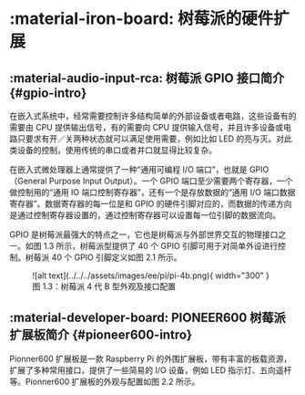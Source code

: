 # :material-iron-board: 树莓派的硬件扩展

## :material-audio-input-rca: 树莓派 GPIO 接口简介 {#gpio-intro}

在嵌入式系统中，经常需要控制许多结构简单的外部设备或者电路，这些设备有的需要由 CPU 提供输出信号，有的需要向 CPU 提供输入信号，并且许多设备或电路只要求有开／关两种状态就可以满足使用需要，例如比如 LED 的亮与灭。对此类设备的控制，使用传统的串口或者并口就显得比较复杂。

在嵌入式微处理器上通常提供了一种“通用可编程 I/O 端口”，也就是 GPIO（General Purpose Input Output）。一个 GPIO 端口至少需要两个寄存器，一个做控制用的“通用 IO 端口控制寄存器”，还有一个是存放数据的“通用 I/O 端口数据寄存器”。数据寄存器的每一位是和 GPIO 的硬件引脚对应的，而数据的传递方向是通过控制寄存器设置的，通过控制寄存器可以设置每一位引脚的数据流向。

GPIO 是树莓派最强大的特点之一，它也是树莓派与外部世界交互的物理接口之一。如图 1.3 所示，树莓派型提供了 40 个 GPIO 引脚可用于对简单外设进行控制。树莓派 40 个 GPIO 引脚定义如图 2.1 所示。

<figure markdown="span">
  ![alt text](../../../assets/images/ee/pi/pi-4b.png){ width="300" }
  <figcaption>图 1.3：树莓派 4 代 B 型外观及接口配置</figcaption>
</figure>



## :material-developer-board: PIONEER600 树莓派扩展板简介 {#pioneer600-intro}

Pionner600 扩展板是一款 Raspberry Pi 的外围扩展板，带有丰富的板载资源，扩展了多种常用接口，提供了一些简易的 I/O 设备，例如 LED 指示灯、五向遥杆等。Pionner600 扩展板的外观与配置如图 2.2 所示。
